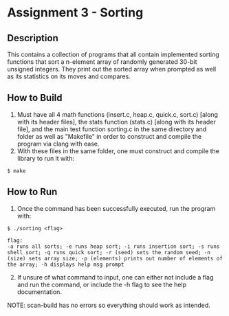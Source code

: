 # Assignment 3 - Sorting

## Description
This contains a collection of programs that all contain implemented sorting functions that sort a n-element array of randomly generated 30-bit unsigned integers. They print out the sorted array when prompted as well as its statistics on its moves and compares.

## How to Build
1. Must have all 4 math functions (insert.c, heap.c, quick.c, sort.c) [along with its header files], the stats function (stats.c) [along with its header file], and the main test function sorting.c in the same directory and folder as well as "Makefile" in order to construct and compile the program via clang with ease.
2. With these files in the same folder, one must construct and compile the library to run it with:
```
$ make
```

## How to Run
1. Once the command has been successfully executed, run the program with:
```
$ ./sorting <flag>

flag:
-a runs all sorts; -e runs heap sort; -i runs insertion sort; -s runs shell sort; -q runs quick sort; -r (seed) sets the random seed; -n (size) sets array size; -p (elements) prints out number of elements of the array; -h displays help msg prompt
```
2. If unsure of what command to input, one can either not include a flag and run the command, or include the -h flag to see the help documentation.


NOTE: scan-build has no errors so everything should work as intended.

